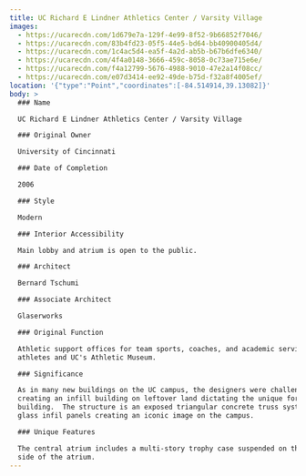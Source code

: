 ```yaml
---
title: UC Richard E Lindner Athletics Center / Varsity Village
images:
  - https://ucarecdn.com/1d679e7a-129f-4e99-8f52-9b66852f7046/
  - https://ucarecdn.com/83b4fd23-05f5-44e5-bd64-bb40900405d4/
  - https://ucarecdn.com/1c4ac5d4-ea5f-4a2d-ab5b-b67b6dfe6340/
  - https://ucarecdn.com/4f4a0148-3666-459c-8058-0c73ae715e6e/
  - https://ucarecdn.com/f4a12799-5676-4988-9010-47e2a14f08cc/
  - https://ucarecdn.com/e07d3414-ee92-49de-b75d-f32a8f4005ef/
location: '{"type":"Point","coordinates":[-84.514914,39.13082]}'
body: >
  ### Name

  UC Richard E Lindner Athletics Center / Varsity Village

  ### Original Owner

  University of Cincinnati

  ### Date of Completion

  2006

  ### Style

  Modern

  ### Interior Accessibility

  Main lobby and atrium is open to the public.

  ### Architect

  Bernard Tschumi

  ### Associate Architect

  Glaserworks

  ### Original Function

  Athletic support offices for team sports, coaches, and academic services for
  athletes and UC's Athletic Museum.

  ### Significance

  As in many new buildings on the UC campus, the designers were challenged with
  creating an infill building on leftover land dictating the unique form of the
  building.  The structure is an exposed triangular concrete truss system with
  glass infil panels creating an iconic image on the campus.

  ### Unique Features

  The central atrium includes a multi-story trophy case suspended on the east
  side of the atrium.
---
```

